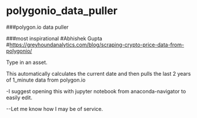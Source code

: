 # polygonio_data_puller
###polygon.io data puller

###most inspirational
#Abhishek Gupta
#https://greyhoundanalytics.com/blog/scraping-crypto-price-data-from-polygonio/




Type in an asset.

This automatically calculates the current date and then pulls the last 2 years of 1_minute data from polygon.io


-I suggest opening this with jupyter notebook from anaconda-navigator to easily edit.

--Let me know how I may be of service.

